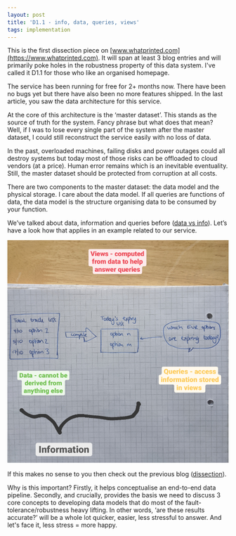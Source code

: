 ```yaml
---
layout: post
title: 'D1.1 - info, data, queries, views'
tags: implementation
---
```


This is the first dissection piece on [www.whatprinted.com](https://www.whatprinted.com). It will span at least 3 blog
entries and will primarily poke holes in the robustness property of this data system. I've called it D1.1 for those who
like an organised homepage.

The service has been running for free for 2+ months now. There have been no bugs yet but there have also been no more
features shipped. In the last article, you saw the data architecture for this service.

At the core of this architecture is the ‘master dataset’. This stands as the source of truth for the system. Fancy
phrase but what does that mean? Well, if I was to lose every single part of the system after the master dataset,
I could still reconstruct the service easily with no loss of data.

In the past, overloaded machines, failing disks and power outages could all destroy systems but today most of those
risks can be offloaded to cloud vendors (at a price). Human error remains which is an inevitable eventuality. Still,
the master dataset should be protected from corruption at all costs.

There are two components to the master dataset: the data model and the physical storage. I care about the data model.
If all queries are functions of data, the data model is the structure organising data to be consumed by your function.

We’ve talked about data, information and queries before ([data vs info](https://www.neilchandarana.com/data-vs-information/)).
Let’s have a look how that applies in an example related to our service.

![whatprinted query](/images/blog_02_2021/Screenshot_20210430-191629_2.png)

If this makes no sense to you then check out the previous blog ([dissection](https://www.neilchandarana.com/dissection/)).

Why is this important? Firstly, it helps conceptualise an end-to-end data pipeline.
Secondly, and crucially, provides the basis we need to discuss 3 core concepts to developing data models that do
most of the fault-tolerance/robustness heavy lifting. In other words, ‘are these results accurate?’ will be a whole
lot quicker, easier, less stressful to answer. And let's face it, less stress = more happy.

 
